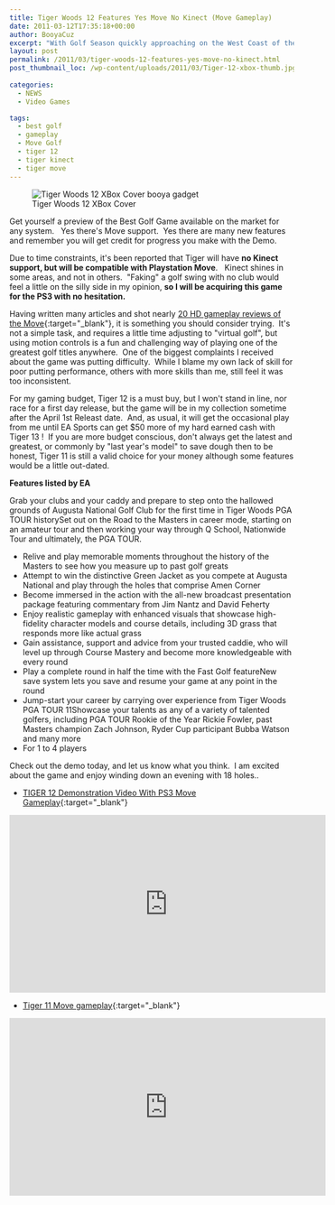```yaml
---
title: Tiger Woods 12 Features Yes Move No Kinect (Move Gameplay)
date: 2011-03-12T17:35:18+00:00
author: BooyaCuz
excerpt: "With Golf Season quickly approaching on the West Coast of the USA, it's no surprise that Tiger Woods 12 is out and ready for your evaluation."
layout: post
permalink: /2011/03/tiger-woods-12-features-yes-move-no-kinect.html
post_thumbnail_loc: /wp-content/uploads/2011/03/Tiger-12-xbox-thumb.jpg
        
categories:
  - NEWS
  - Video Games

tags:
  - best golf
  - gameplay
  - Move Golf
  - tiger 12
  - tiger kinect
  - tiger move
---
```

<figure>
    <img src="{{ site.cdn-url }}/wp-content/uploads/2011/03/Tiger12xbox.jpg" 
         alt="Tiger Woods 12 XBox Cover booya gadget" title="Tiger Woods 12 XBox Cover">
	<figcaption>Tiger Woods 12 XBox Cover</figcaption>
</figure>
Get yourself a preview of the Best Golf Game available on the market for any system.   Yes there's Move support.  Yes there are many new features and remember you will get credit for progress you make with the Demo.

Due to time constraints, it's been reported that Tiger will have **no Kinect support, but will be compatible with Playstation Move**.   Kinect shines in some areas, and not in others.  "Faking" a golf swing with no club would feel a little on the silly side in my opinion, **so I will be acquiring this game for the PS3 with no hesitation.**

Having written many articles and shot nearly [20 HD gameplay reviews of the Move](https://www.youtube.com/playlist?list=PLF3E97F16B1B51F90){:target="_blank"}, it is something you should consider trying.  It's not a simple task, and requires a little time adjusting to "virtual golf", but using motion controls is a fun and challenging way of playing one of the greatest golf titles anywhere.  One of the biggest complaints I received about the game was putting difficulty.  While I blame my own lack of skill for poor putting performance, others with more skills than me, still feel it was too inconsistent.

For my gaming budget, Tiger 12 is a must buy, but I won't stand in line, nor race for a first day release, but the game will be in my collection sometime after the April 1st Releast date.  And, as usual, it will get the occasional play from me until EA Sports can get $50 more of my hard earned cash with Tiger 13 !  If you are more budget conscious, don't always get the latest and greatest, or commonly by "last year's model" to save dough then to be honest, Tiger 11 is still a valid choice for your money although some features would be a little out-dated.

**Features listed by EA**

Grab your clubs and your caddy and prepare to step onto the hallowed grounds of Augusta National Golf Club for the first time in Tiger Woods PGA TOUR historySet out on the Road to the Masters in career mode, starting on an amateur tour and then working your way through Q School, Nationwide Tour and ultimately, the PGA TOUR.

  * Relive and play memorable moments throughout the history of the Masters to see how you measure up to past golf greats
  * Attempt to win the distinctive Green Jacket as you compete at Augusta National and play through the holes that comprise Amen Corner
  * Become immersed in the action with the all-new broadcast presentation package featuring commentary from Jim Nantz and David Feherty
  * Enjoy realistic gameplay with enhanced visuals that showcase high-fidelity character models and course details, including 3D grass that responds more like actual grass
  * Gain assistance, support and advice from your trusted caddie, who will level up through Course Mastery and become more knowledgeable with every round
  * Play a complete round in half the time with the Fast Golf featureNew save system lets you save and resume your game at any point in the round
  * Jump-start your career by carrying over experience from Tiger Woods PGA TOUR 11Showcase your talents as any of a variety of talented golfers, including PGA TOUR Rookie of the Year Rickie Fowler, past Masters champion Zach Johnson, Ryder Cup participant Bubba Watson and many more
  * For 1 to 4 players

Check out the demo today, and let us know what you think.  I am excited about the game and enjoy winding down an evening with 18 holes..

* [TIGER 12 Demonstration Video With PS3 Move Gameplay](https://www.youtube.com/watch?v=wtJh1xxhJ7o){:target="_blank"}
<iframe width="560" height="315" src="https://www.youtube.com/embed/wtJh1xxhJ7o" frameborder="0" allowfullscreen></iframe>

* [Tiger 11 Move gameplay](https://www.youtube.com/watch?v=bCDmvdfi6CE){:target="_blank"}
<iframe width="560" height="315" src="https://www.youtube.com/embed/bCDmvdfi6CE" frameborder="0" allowfullscreen></iframe>